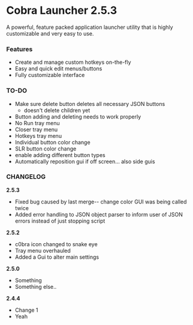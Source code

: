 # Cobra Launcher 2.5.3
A powerful, feature packed application launcher utility that is highly customizable and very easy to use.

### Features
* Create and manage custom hotkeys on-the-fly
* Easy and quick  edit menus/buttons
* Fully customizable interface

### TO-DO
* Make sure delete button deletes all necessary JSON buttons
	* doesn't delete children yet
* Button adding and deleting needs to work properly
* No Run tray menu
* Closer tray menu
* Hotkeys tray menu
* Individual button color change
* SLR button color change
* enable adding different button types
* Automatically reposition gui if off screen... also side guis

### CHANGELOG
**2.5.3**
* Fixed bug caused by last merge-- change color GUI was being called twice
* Added error handling to JSON object parser to inform user of JSON errors instead of just stopping script

**2.5.2**
* c0bra icon changed to snake eye
* Tray menu overhauled
* Added a Gui to alter main settings


**2.5.0**
* Something
* Something else..

**2.4.4**
* Change 1
* Yeah
